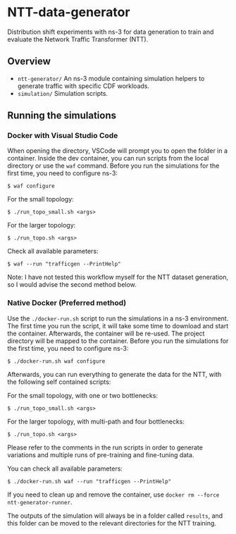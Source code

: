 # NTT-data-generator

Distribution shift experiments with ns-3 for data generation to train and evaluate the Network Traffic Transformer (NTT).

## Overview

- `ntt-generator/` An ns-3 module containing simulation helpers to generate traffic with specific CDF workloads.
- `simulation/` Simulation scripts.

## Running the simulations

### Docker with Visual Studio Code

When opening the directory, VSCode will prompt you to open the folder in a
container. Inside the dev container, you can run scripts from the local directory or use the `waf` command.
Before you run the simulations for the first time, you need to configure ns-3:

    $ waf configure

For the small topology:

    $ ./run_topo_small.sh <args>

For the larger topology:

    $ ./run_topo.sh <args>

Check all available parameters:

    $ waf --run "trafficgen --PrintHelp"

Note: I have not tested this workflow myself for the NTT dataset generation, so I would advise the second method below.

### Native Docker (Preferred method)

Use the `./docker-run.sh` script to run the simulations in a ns-3 environment.
The first time you run the script, it will take some time to download and start
the container. Afterwards, the container will be re-used.
The project directory will be mapped to the container.
Before you run the simulations for the first time, you need to configure ns-3:

    $ ./docker-run.sh waf configure

Afterwards, you can run everything to generate the data for the NTT, with the following self contained scripts:

For the small topology, with one or two bottlenecks:

    $ ./run_topo_small.sh <args>

For the larger topology, with multi-path and four bottlenecks:

    $ ./run_topo.sh <args>

Please refer to the comments in the run scripts in order to generate variations and multiple runs of pre-training and fine-tuning data.

You can check all available parameters:

    $ ./docker-run.sh waf --run "trafficgen --PrintHelp"

If you need to clean up and remove the container, use `docker rm --force ntt-generator-runner`.

The outputs of the simulation will always be in a folder called `results`, and this folder can be moved to the relevant directories for the NTT training.
